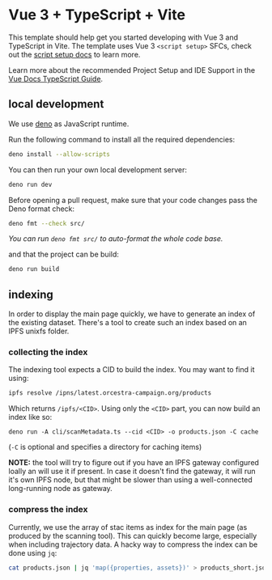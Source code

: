# Vue 3 + TypeScript + Vite

This template should help get you started developing with Vue 3 and TypeScript
in Vite. The template uses Vue 3 `<script setup>` SFCs, check out the
[script setup docs](https://v3.vuejs.org/api/sfc-script-setup.html#sfc-script-setup)
to learn more.

Learn more about the recommended Project Setup and IDE Support in the
[Vue Docs TypeScript Guide](https://vuejs.org/guide/typescript/overview.html#project-setup).

## local development

We use [deno](https://docs.deno.com/) as JavaScript runtime.

Run the following command to install all the required dependencies:
```bash
deno install --allow-scripts
```

You can then run your own local development server:
```bash
deno run dev
```

Before opening a pull request, make sure that your code changes pass the Deno format check:
```bash
deno fmt --check src/
```
_You can run `deno fmt src/` to auto-format the whole code base._

and that the project can be build:
```bash
deno run build
```
## indexing

In order to display the main page quickly, we have to generate an index of the
existing dataset. There's a tool to create such an index based on an IPFS unixfs
folder.

### collecting the index

The indexing tool expects a CID to build the index. You may want to find it
using:

```bash
ipfs resolve /ipns/latest.orcestra-campaign.org/products
```

Which returns `/ipfs/<CID>`. Using only the `<CID>` part, you can now build an
index like so:

```
deno run -A cli/scanMetadata.ts --cid <CID> -o products.json -C cache
```

(`-C` is optional and specifies a directory for caching items)

**NOTE:** the tool will try to figure out if you have an IPFS gateway configured
loally an will use it if present. In case it doesn't find the gateway, it will
run it's own IPFS node, but that might be slower than using a well-connected
long-running node as gateway.

### compress the index

Currently, we use the array of stac items as index for the main page (as
produced by the scanning tool). This can quickly become large, especially when
including trajectory data. A hacky way to compress the index can be done using
`jq`:

```bash
cat products.json | jq 'map({properties, assets})' > products_short.json
```
